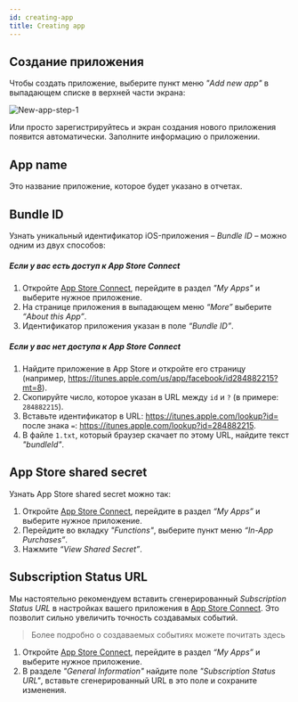 ```yaml
---
id: creating-app
title: Creating app
---
```


## Создание приложения

Чтобы создать приложение, выберите пункт меню *"Add new app"* в выпадающем списке в верхней части экрана:

![New-app-step-1](../Images/New-app-step-1.png)

Или просто зарегистрируйтесь и экран создания нового приложения появится автоматически. Заполните информацию о приложении.

## App name

Это название приложение, которое будет указано в отчетах.

## Bundle ID

Узнать уникальный идентификатор iOS-приложения – *Bundle ID* – можно одним из двух способов:

##### Если у вас есть доступ к App Store Connect

1. Откройте [App Store Connect](https://appstoreconnect.apple.com), перейдите в раздел *"My Apps"* и выберите нужное приложение.
2. На странице приложения в выпадающем меню *“More”* выберите *“About this App”*.
3. Идентификатор приложения указан в поле *“Bundle ID”*.

##### Если у вас нет доступа к App Store Connect

1. Найдите приложение в App Store и откройте его страницу (например, https://itunes.apple.com/us/app/facebook/id284882215?mt=8).
2. Скопируйте число, которое указан в URL между `id` и `?` (в примере: `284882215`).
3. Вставьте идентификатор в URL: https://itunes.apple.com/lookup?id= после знака `=`: https://itunes.apple.com/lookup?id=284882215.
4. В файле `1.txt`, который браузер скачает по этому URL, найдите текст *"bundleId"*.

## App Store shared secret

Узнать App Store shared secret можно так:

1. Откройте [App Store Connect](https://appstoreconnect.apple.com), перейдите в раздел *“My Apps”* и выберите нужное приложение.
2. Перейдите во вкладку *"Functions"*, выберите пункт меню *“In-App Purchases”*.
3. Нажмите *“View Shared Secret”*.

## Subscription Status URL

Мы настоятельно рекомендуем вставить сгенерированный *Subscription Status URL* в настройках вашего приложения в [App Store Connect](https://appstoreconnect.apple.com). Это позволит сильно увеличить точность создавамых событий.

> Более подробно о создаваемых событиях можете почитать здесь

1. Откройте [App Store Connect](https://appstoreconnect.apple.com), перейдите в раздел *“My Apps”* и выберите нужное приложение.
2. В разделе *"General Information"* найдите поле *"Subscription Status URL"*, вставьте сгенерированный URL в это поле и сохраните изменения.